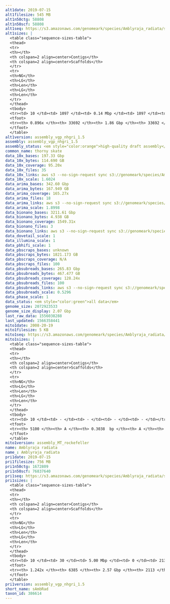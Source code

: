 ```yaml
---
alt1date: 2019-07-15
alt1filesize: 545 MB
alt1n50ctg: 58808
alt1n50scf: 58808
alt1seq: https://s3.amazonaws.com/genomeark/species/Amblyraja_radiata/sAmbRad1/assembly_vgp_nhgri_1.5/sAmbRad1.alt.asm.20190715.fasta.gz
alt1sizes: |
  <table class="sequence-sizes-table">
  <thead>
  <tr>
  <th></th>
  <th colspan=2 align=center>Contigs</th>
  <th colspan=2 align=center>Scaffolds</th>
  </tr>
  <tr>
  <th>NG</th>
  <th>LG</th>
  <th>Len</th>
  <th>LG</th>
  <th>Len</th>
  </tr>
  </thead>
  <tbody>
  <tr><td> 10 </td><td> 1097 </td><td> 0.14 Mbp </td><td> 1097 </td><td> 0.14 Mbp </td></tr>  <tr><td> 20 </td><td> 2835 </td><td> 0.10 Mbp </td><td> 2835 </td><td> 0.10 Mbp </td></tr>  <tr><td> 30 </td><td> 5092 </td><td> 82.33 Kbp </td><td> 5092 </td><td> 82.33 Kbp </td></tr>  <tr><td> 40 </td><td> 7855 </td><td> 68.81 Kbp </td><td> 7855 </td><td> 68.81 Kbp </td></tr>  <tr style="background-color:#cccccc;"><td> 50 </td><td> 11118 </td><td> 58.81 Kbp </td><td> 11118 </td><td> 58.81 Kbp </td></tr>  <tr><td> 60 </td><td> 14941 </td><td> 50.06 Kbp </td><td> 14941 </td><td> 50.06 Kbp </td></tr>  <tr><td> 70 </td><td> 19476 </td><td> 41.57 Kbp </td><td> 19476 </td><td> 41.57 Kbp </td></tr>  <tr><td> 80 </td><td> 25096 </td><td> 32.27 Kbp </td><td> 25096 </td><td> 32.27 Kbp </td></tr>  <tr><td> 90 </td><td> - </td><td> - </td><td> - </td><td> - </td></tr>  <tr><td> 100 </td><td> - </td><td> - </td><td> - </td><td> - </td></tr>  </tbody>
  <tfoot>
  <tr><th> 0.896x </th><th> 33692 </th><th> 1.86 Gbp </th><th> 33692 </th><th> 1.86 Gbp </th></tr>
  </tfoot>
  </table>
alt1version: assembly_vgp_nhgri_1.5
assembly: assembly_vgp_nhgri_1.5
assembly_status: <em style="color:orange">high-quality draft assembly</em>
common_name: thorny skate
data_10x_bases: 197.33 Gbp
data_10x_bytes: 114.690 GB
data_10x_coverage: 95.20x
data_10x_files: 35
data_10x_links: aws s3 --no-sign-request sync s3://genomeark/species/Amblyraja_radiata/sAmbRad1/genomic_data/10x/ .<br>
data_10x_scale: 1.6024
data_arima_bases: 342.60 Gbp
data_arima_bytes: 167.949 GB
data_arima_coverage: 165.27x
data_arima_files: 18
data_arima_links: aws s3 --no-sign-request sync s3://genomeark/species/Amblyraja_radiata/sAmbRad1/genomic_data/arima/ .<br>
data_arima_scale: 1.8998
data_bionano_bases: 3211.61 Gbp
data_bionano_bytes: 4.938 GB
data_bionano_coverage: 1549.31x
data_bionano_files: 3
data_bionano_links: aws s3 --no-sign-request sync s3://genomeark/species/Amblyraja_radiata/sAmbRad1/genomic_data/bionano/ .<br>
data_dovetail_scale: 1
data_illumina_scale: 1
data_pbhifi_scale: 1
data_pbscraps_bases: unknown
data_pbscraps_bytes: 1821.173 GB
data_pbscraps_coverage: N/A
data_pbscraps_files: 100
data_pbsubreads_bases: 265.83 Gbp
data_pbsubreads_bytes: 467.477 GB
data_pbsubreads_coverage: 128.24x
data_pbsubreads_files: 100
data_pbsubreads_links: aws s3 --no-sign-request sync s3://genomeark/species/Amblyraja_radiata/sAmbRad1/genomic_data/pacbio/ . --exclude "*scraps.bam* --exclude "*ccs.bam*"<br>
data_pbsubreads_scale: 0.5296
data_phase_scale: 1
data_status: <em style="color:green">all data</em>
genome_size: 2072923533
genome_size_display: 2.07 Gbp
last_raw_data: 1556038288
last_updated: 1566358441
mito1date: 2008-20-19
mito1filesize: 5 KB
mito1seq: https://s3.amazonaws.com/genomeark/species/Amblyraja_radiata/sAmbRad1/assembly_MT_rockefeller/sAmbRad1.MT.20082019.fasta.gz
mito1sizes: |
  <table class="sequence-sizes-table">
  <thead>
  <tr>
  <th></th>
  <th colspan=2 align=center>Contigs</th>
  <th colspan=2 align=center>Scaffolds</th>
  </tr>
  <tr>
  <th>NG</th>
  <th>LG</th>
  <th>Len</th>
  <th>LG</th>
  <th>Len</th>
  </tr>
  </thead>
  <tbody>
  <tr><td> 10 </td><td> - </td><td> - </td><td> - </td><td> - </td></tr>  <tr><td> 20 </td><td> - </td><td> - </td><td> - </td><td> - </td></tr>  <tr><td> 30 </td><td> - </td><td> - </td><td> - </td><td> - </td></tr>  <tr><td> 40 </td><td> - </td><td> - </td><td> - </td><td> - </td></tr>  <tr style="background-color:#cccccc;"><td> 50 </td><td> - </td><td style="background-color:#ff8888;"> - </td><td> - </td><td style="background-color:#ff8888;"> - </td></tr>  <tr><td> 60 </td><td> - </td><td> - </td><td> - </td><td> - </td></tr>  <tr><td> 70 </td><td> - </td><td> - </td><td> - </td><td> - </td></tr>  <tr><td> 80 </td><td> - </td><td> - </td><td> - </td><td> - </td></tr>  <tr><td> 90 </td><td> - </td><td> - </td><td> - </td><td> - </td></tr>  <tr><td> 100 </td><td> - </td><td> - </td><td> - </td><td> - </td></tr>  </tbody>
  <tfoot>
  <tr><th> 5100 </th><th> A </th><th> 0.3038  bp </th><th> A </th><th> 0.3038  bp </th></tr>
  </tfoot>
  </table>
mito1version: assembly_MT_rockefeller
name: Amblyraja radiata
name_: Amblyraja_radiata
pri1date: 2019-07-15
pri1filesize: 756 MB
pri1n50ctg: 1672809
pri1n50scf: 76837640
pri1seq: https://s3.amazonaws.com/genomeark/species/Amblyraja_radiata/sAmbRad1/assembly_vgp_nhgri_1.5/sAmbRad1.pri.asm.20190715.fasta.gz
pri1sizes: |
  <table class="sequence-sizes-table">
  <thead>
  <tr>
  <th></th>
  <th colspan=2 align=center>Contigs</th>
  <th colspan=2 align=center>Scaffolds</th>
  </tr>
  <tr>
  <th>NG</th>
  <th>LG</th>
  <th>Len</th>
  <th>LG</th>
  <th>Len</th>
  </tr>
  </thead>
  <tbody>
  <tr><td> 10 </td><td> 30 </td><td> 5.00 Mbp </td><td> 0 </td><td> 213.25 Mbp </td></tr>  <tr><td> 20 </td><td> 79 </td><td> 3.50 Mbp </td><td> 2 </td><td> 149.09 Mbp </td></tr>  <tr><td> 30 </td><td> 146 </td><td> 2.68 Mbp </td><td> 3 </td><td> 133.14 Mbp </td></tr>  <tr><td> 40 </td><td> 234 </td><td> 2.15 Mbp </td><td> 5 </td><td> 105.59 Mbp </td></tr>  <tr style="background-color:#cccccc;"><td> 50 </td><td> 343 </td><td style="background-color:#88ff88;"> 1.67 Mbp </td><td> 8 </td><td style="background-color:#88ff88;"> 76.84 Mbp </td></tr>  <tr><td> 60 </td><td> 479 </td><td> 1.37 Mbp </td><td> 10 </td><td> 71.59 Mbp </td></tr>  <tr><td> 70 </td><td> 650 </td><td> 1.06 Mbp </td><td> 14 </td><td> 51.62 Mbp </td></tr>  <tr><td> 80 </td><td> 882 </td><td> 0.77 Mbp </td><td> 18 </td><td> 43.57 Mbp </td></tr>  <tr><td> 90 </td><td> 1206 </td><td> 0.53 Mbp </td><td> 23 </td><td> 38.10 Mbp </td></tr>  <tr><td> 100 </td><td> 1706 </td><td> 0.33 Mbp </td><td> 29 </td><td> 32.22 Mbp </td></tr>  </tbody>
  <tfoot>
  <tr><th> 1.242x </th><th> 6385 </th><th> 2.57 Gbp </th><th> 2113 </th><th> 3.78 Gbp </th></tr>
  </tfoot>
  </table>
pri1version: assembly_vgp_nhgri_1.5
short_name: sAmbRad
taxon_id: 386614
---
```

